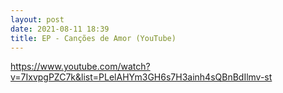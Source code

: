 ```yaml
---
layout: post
date: 2021-08-11 18:39
title: EP - Canções de Amor (YouTube)
---
```


https://www.youtube.com/watch?v=7IxvpgPZC7k&list=PLelAHYm3GH6s7H3ainh4sQBnBdIlmv-st
